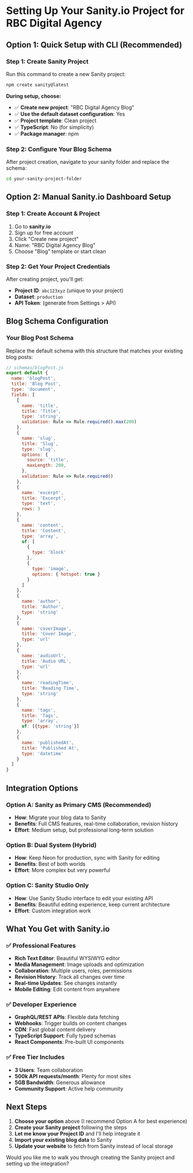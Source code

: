 # Setting Up Your Sanity.io Project for RBC Digital Agency

## Option 1: Quick Setup with CLI (Recommended)

### Step 1: Create Sanity Project
Run this command to create a new Sanity project:

```bash
npm create sanity@latest
```

**During setup, choose:**
- ✅ **Create new project**: "RBC Digital Agency Blog"
- ✅ **Use the default dataset configuration**: Yes
- ✅ **Project template**: Clean project
- ✅ **TypeScript**: No (for simplicity)
- ✅ **Package manager**: npm

### Step 2: Configure Your Blog Schema
After project creation, navigate to your sanity folder and replace the schema:

```bash
cd your-sanity-project-folder
```

## Option 2: Manual Sanity.io Dashboard Setup

### Step 1: Create Account & Project
1. Go to **sanity.io**
2. Sign up for free account
3. Click "Create new project"
4. Name: "RBC Digital Agency Blog"
5. Choose "Blog" template or start clean

### Step 2: Get Your Project Credentials
After creating project, you'll get:
- **Project ID**: `abc123xyz` (unique to your project)
- **Dataset**: `production`
- **API Token**: (generate from Settings > API)

## Blog Schema Configuration

### Your Blog Post Schema
Replace the default schema with this structure that matches your existing blog posts:

```javascript
// schemas/blogPost.js
export default {
  name: 'blogPost',
  title: 'Blog Post',
  type: 'document',
  fields: [
    {
      name: 'title',
      title: 'Title',
      type: 'string',
      validation: Rule => Rule.required().max(200)
    },
    {
      name: 'slug',
      title: 'Slug',
      type: 'slug',
      options: {
        source: 'title',
        maxLength: 200,
      },
      validation: Rule => Rule.required()
    },
    {
      name: 'excerpt',
      title: 'Excerpt',
      type: 'text',
      rows: 3
    },
    {
      name: 'content',
      title: 'Content',
      type: 'array',
      of: [
        {
          type: 'block'
        },
        {
          type: 'image',
          options: { hotspot: true }
        }
      ]
    },
    {
      name: 'author',
      title: 'Author',
      type: 'string'
    },
    {
      name: 'coverImage',
      title: 'Cover Image',
      type: 'url'
    },
    {
      name: 'audioUrl',
      title: 'Audio URL',
      type: 'url'
    },
    {
      name: 'readingTime',
      title: 'Reading Time',
      type: 'string'
    },
    {
      name: 'tags',
      title: 'Tags',
      type: 'array',
      of: [{type: 'string'}]
    },
    {
      name: 'publishedAt',
      title: 'Published At',
      type: 'datetime'
    }
  ]
}
```

## Integration Options

### Option A: Sanity as Primary CMS (Recommended)
- **How**: Migrate your blog data to Sanity
- **Benefits**: Full CMS features, real-time collaboration, revision history
- **Effort**: Medium setup, but professional long-term solution

### Option B: Dual System (Hybrid)
- **How**: Keep Neon for production, sync with Sanity for editing
- **Benefits**: Best of both worlds
- **Effort**: More complex but very powerful

### Option C: Sanity Studio Only
- **How**: Use Sanity Studio interface to edit your existing API
- **Benefits**: Beautiful editing experience, keep current architecture
- **Effort**: Custom integration work

## What You Get with Sanity.io

### ✅ Professional Features
- **Rich Text Editor**: Beautiful WYSIWYG editor
- **Media Management**: Image uploads and optimization  
- **Collaboration**: Multiple users, roles, permissions
- **Revision History**: Track all changes over time
- **Real-time Updates**: See changes instantly
- **Mobile Editing**: Edit content from anywhere

### ✅ Developer Experience
- **GraphQL/REST APIs**: Flexible data fetching
- **Webhooks**: Trigger builds on content changes
- **CDN**: Fast global content delivery
- **TypeScript Support**: Fully typed schemas
- **React Components**: Pre-built UI components

### ✅ Free Tier Includes
- **3 Users**: Team collaboration
- **500k API requests/month**: Plenty for most sites
- **5GB Bandwidth**: Generous allowance
- **Community Support**: Active help community

## Next Steps

1. **Choose your option** above (I recommend Option A for best experience)
2. **Create your Sanity project** following the steps
3. **Let me know your Project ID** and I'll help integrate it
4. **Import your existing blog data** to Sanity
5. **Update your website** to fetch from Sanity instead of local storage

Would you like me to walk you through creating the Sanity project and setting up the integration?